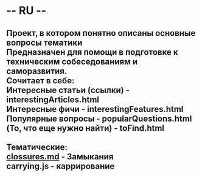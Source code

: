 <h1>-- RU --</h1> 
<h2>Проект, в котором понятно описаны основные вопросы тематики <br>
Предназначен для помощи в подготовке к техническим собеседованиям и саморазвития. <br>
Сочитает в себе: <br>
Интересные статьи (ссылки) - interestingArticles.html <br>
Интересные фичи - interestingFeatures.html <br>
Популярные вопросы - popularQuestions.html <br>
(То, что еще нужно найти) - toFind.html <br>
<br>
Тематические: <br>
<a href="https://github.com/JustTrueSerj/JsFeaturesAndTasks/blob/master/clossures.js">clossures.md</a> - Замыкания <br>
carrying.js - каррирование <br>
